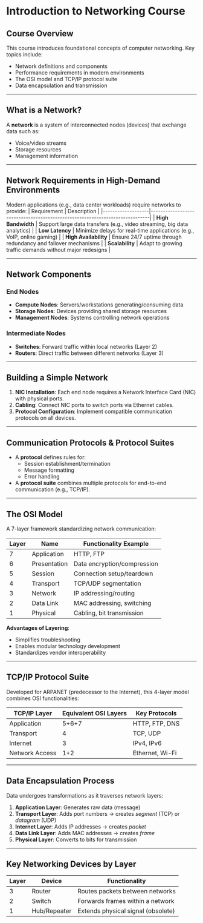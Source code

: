 # Introduction to Networking Course

## Course Overview
This course introduces foundational concepts of computer networking. Key topics include:
- Network definitions and components
- Performance requirements in modern environments
- The OSI model and TCP/IP protocol suite
- Data encapsulation and transmission

---

## What is a Network?
A **network** is a system of interconnected nodes (devices) that exchange data such as:
- Voice/video streams  
- Storage resources  
- Management information  

---

## Network Requirements in High-Demand Environments
Modern applications (e.g., data center workloads) require networks to provide:
| Requirement       | Description                                                                 |
|-------------------|-----------------------------------------------------------------------------|
| **High Bandwidth** | Support large data transfers (e.g., video streaming, big data analytics)    |
| **Low Latency**    | Minimize delays for real-time applications (e.g., VoIP, online gaming)      |
| **High Availability** | Ensure 24/7 uptime through redundancy and failover mechanisms            |
| **Scalability**    | Adapt to growing traffic demands without major redesigns                   |

---

## Network Components
### End Nodes
- **Compute Nodes**: Servers/workstations generating/consuming data  
- **Storage Nodes**: Devices providing shared storage resources  
- **Management Nodes**: Systems controlling network operations  

### Intermediate Nodes
- **Switches**: Forward traffic within local networks (Layer 2)  
- **Routers**: Direct traffic between different networks (Layer 3)  

---

## Building a Simple Network
1. **NIC Installation**: Each end node requires a Network Interface Card (NIC) with physical ports.
2. **Cabling**: Connect NIC ports to switch ports via Ethernet cables.
3. **Protocol Configuration**: Implement compatible communication protocols on all devices.

---

## Communication Protocols & Protocol Suites
- A **protocol** defines rules for:  
  - Session establishment/termination  
  - Message formatting  
  - Error handling  
- A **protocol suite** combines multiple protocols for end-to-end communication (e.g., TCP/IP).

---

## The OSI Model
A 7-layer framework standardizing network communication:

| Layer  | Name               | Functionality Example                     |
|--------|--------------------|-------------------------------------------|
| 7      | Application        | HTTP, FTP                                 |
| 6      | Presentation       | Data encryption/compression               |
| 5      | Session            | Connection setup/teardown                 |
| 4      | Transport          | TCP/UDP segmentation                      |
| 3      | Network            | IP addressing/routing                     |
| 2      | Data Link          | MAC addressing, switching                 |
| 1      | Physical           | Cabling, bit transmission                 |

**Advantages of Layering**:  
- Simplifies troubleshooting  
- Enables modular technology development  
- Standardizes vendor interoperability  

---

## TCP/IP Protocol Suite
Developed for ARPANET (predecessor to the Internet), this 4-layer model combines OSI functionalities:

| TCP/IP Layer      | Equivalent OSI Layers     | Key Protocols          |
|-------------------|---------------------------|------------------------|
| Application       | 5+6+7                     | HTTP, FTP, DNS         |
| Transport         | 4                         | TCP, UDP               |
| Internet          | 3                         | IPv4, IPv6             |
| Network Access    | 1+2                       | Ethernet, Wi-Fi        |

---

## Data Encapsulation Process
Data undergoes transformations as it traverses network layers:

1. **Application Layer**: Generates raw data (message)
2. **Transport Layer**: Adds port numbers → creates *segment* (TCP) or *datagram* (UDP)
3. **Internet Layer**: Adds IP addresses → creates *packet*
4. **Data Link Layer**: Adds MAC addresses → creates *frame*
5. **Physical Layer**: Converts to bits for transmission

---

## Key Networking Devices by Layer
| Layer  | Device       | Functionality                          |
|--------|--------------|----------------------------------------|
| 3      | Router       | Routes packets between networks        |
| 2      | Switch       | Forwards frames within a network       |
| 1      | Hub/Repeater | Extends physical signal (obsolete)     |
